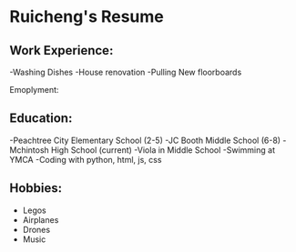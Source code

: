 # Ruicheng's Resume

## Work Experience:
-Washing Dishes
-House renovation
-Pulling New floorboards

Emoplyment: 

## Education:
-Peachtree City Elementary School (2-5)
-JC Booth Middle School (6-8) -Mchintosh High School (current)
-Viola in Middle School
-Swimming at YMCA
-Coding with python, html, js, css


## Hobbies: 
- Legos
- Airplanes
- Drones
- Music
